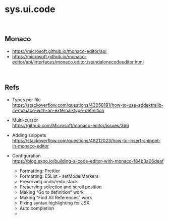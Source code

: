 # sys.ui.code

<p>&nbsp;<p>

## Monaco

- https://microsoft.github.io/monaco-editor/api
- https://microsoft.github.io/monaco-editor/api/interfaces/monaco.editor.istandalonecodeeditor.html

<p>&nbsp;<p>

## Refs

- Types per file  
  https://stackoverflow.com/questions/43058191/how-to-use-addextralib-in-monaco-with-an-external-type-definition

- Multi-cursor  
  https://github.com/Microsoft/monaco-editor/issues/366

- Adding snippets  
  https://stackoverflow.com/questions/48212023/how-to-insert-snippet-in-monaco-editor

- Configuration  
  https://blog.expo.io/building-a-code-editor-with-monaco-f84b3a06deaf
  - Formatting: Prettier
  - Formatting: ESList - setModelMarkers
  - Preserving undo/redo stack
  - Preserving selection and scroll position
  - Making “Go to definition” work
  - Making “Find All References” work
  - Fixing syntax highlighting for JSX
  - Auto completion
  -

<p>&nbsp;<p>
<p>&nbsp;<p>
